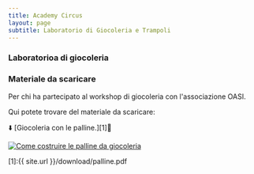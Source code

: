 ```yaml
---
title: Academy Circus
layout: page
subtitle: Laboratorio di Giocoleria e Trampoli
---
```


### Laboratorioa di giocoleria

### Materiale da scaricare

Per chi ha partecipato al workshop di giocoleria con l'associazione OASI.

Qui potete trovare del materiale da scaricare:

⬇️ [Giocoleria con le palline.][1]📄

[![Come costruire le palline da giocoleria](/uploads/tutorial-palline.png)](https://www.youtube.com/watch?v=54uFbAGv4dU)

[1]:{{ site.url }}/download/palline.pdf

